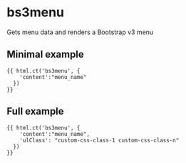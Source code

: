 # bs3menu
Gets menu data and renders a Bootstrap v3 menu


## Minimal example

```twig
{{ html.ct('bs3menu', {
    'content':"menu_name"
  })
}}
```

## Full example

```twig
{{ html.ct('bs3menu', {
    'content':"menu_name",
    'ulClass': "custom-css-class-1 custom-css-class-n"
  })
}}
```
